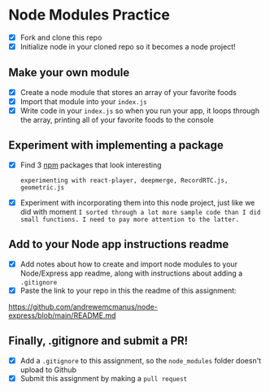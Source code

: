 # Node Modules Practice

- [x] Fork and clone this repo
- [x] Initialize node in your cloned repo so it becomes a node project!

## Make your own module

- [x] Create a node module that stores an array of your favorite foods
- [x] Import that module into your `index.js`
- [x] Write code in your `index.js` so when you run your app, it loops through the array, printing all of your favorite foods to the console

## Experiment with implementing a package

- [x] Find 3 [npm](https://www.npmjs.com/) packages that look interesting

    ```experimenting with react-player, deepmerge, RecordRTC.js, geometric.js```  

- [x] Experiment with incorporating them into this node project, just like we did with moment
    ```I sorted through a lot more sample code than I did small functions. I need to pay more attention to the latter.```

## Add to your Node app instructions readme

- [x] Add notes about how to create and import node modules to your Node/Express app readme, along with instructions about adding a `.gitignore`
- [x] Paste the link to your repo in this the readme of this assignment:

https://github.com/andrewemcmanus/node-express/blob/main/README.md

## Finally, .gitignore and submit a PR!

- [x] Add a `.gitignore` to this assignment, so the `node_modules` folder doesn't upload to Github
- [x] Submit this assignment by making a `pull request`
